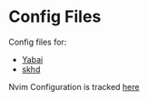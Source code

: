 # Config Files

Config files for:

- [Yabai](https://github.com/koekeishiya/yabai)
- [skhd](https://github.com/koekeishiya/skhd)

Nvim Configuration is tracked [here](https://github.com/le4ker/nvim-config)
